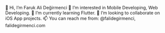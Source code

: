 👋 Hi, I’m Faruk Ali Değirmenci
👀 I’m interested in Mobile Developing, Web Developing.
🌱 I’m currently learning Flutter.
💞️ I’m looking to collaborate on iOS App projects.
📫 You can reach me from: @falidegirmenci, falidegirmenci.com

<!---
falidegirmenci/falidegirmenci is a ✨ special ✨ repository because its `README.md` (this file) appears on your GitHub profile.
You can click the Preview link to take a look at your changes.
--->
